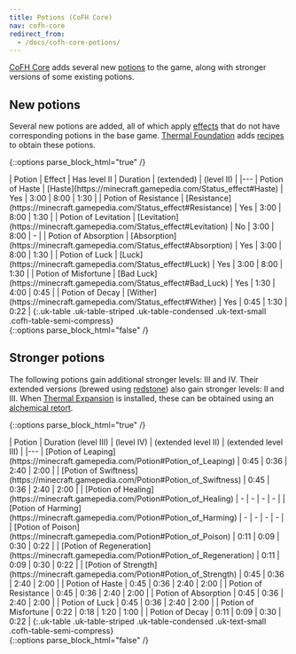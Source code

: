 ```yaml
---
title: Potions (CoFH Core)
nav: cofh-core
redirect_from:
  - /docs/cofh-core-potions/
---
```


[CoFH Core](/docs/cofh-core/) adds several new
[potions](https://minecraft.gamepedia.com/Potion) to the game, along with
stronger versions of some existing potions.


New potions
-----------

Several new potions are added, all of which apply
[effects](https://minecraft.gamepedia.com/Status_effects) that do not have
corresponding potions in the base game. [Thermal
Foundation](/docs/thermal-foundation/) adds [recipes](/docs/tf-potion-recipes/)
to obtain these potions.

{::options parse_block_html="true" /}
<div class="uk-overflow-container">
| Potion | Effect | Has level II | Duration | (extended) | (level II) |
|---
| Potion of Haste | [Haste](https://minecraft.gamepedia.com/Status_effect#Haste) | Yes | 3:00 | 8:00 | 1:30 |
| Potion of Resistance | [Resistance](https://minecraft.gamepedia.com/Status_effect#Resistance) | Yes | 3:00 | 8:00 | 1:30 |
| Potion of Levitation | [Levitation](https://minecraft.gamepedia.com/Status_effect#Levitation) | No | 3:00 | 8:00 | - |
| Potion of Absorption | [Absorption](https://minecraft.gamepedia.com/Status_effect#Absorption) | Yes | 3:00 | 8:00 | 1:30 |
| Potion of Luck | [Luck](https://minecraft.gamepedia.com/Status_effect#Luck) | Yes | 3:00 | 8:00 | 1:30 |
| Potion of Misfortune | [Bad Luck](https://minecraft.gamepedia.com/Status_effect#Bad_Luck) | Yes | 1:30 | 4:00 | 0:45 |
| Potion of Decay | [Wither](https://minecraft.gamepedia.com/Status_effect#Wither) | Yes | 0:45 | 1:30 | 0:22 |
{:.uk-table .uk-table-striped .uk-table-condensed .uk-text-small .cofh-table-semi-compress}
</div>
{::options parse_block_html="false" /}


Stronger potions
----------------

The following potions gain additional stronger levels: III and IV. Their
extended versions (brewed using
[redstone](https://minecraft.gamepedia.com/Redstone)) also gain stronger levels:
II and III. When [Thermal Expansion](/docs/thermal-expansion/) is installed,
these can be obtained using an [alchemical
retort](/docs/augment-alchemical-retort/).

{::options parse_block_html="true" /}
<div class="uk-overflow-container">
| Potion | Duration (level III) | (level IV) | (extended level II) | (extended level III) |
|---
| [Potion of Leaping](https://minecraft.gamepedia.com/Potion#Potion_of_Leaping) | 0:45 | 0:36 | 2:40 | 2:00 |
| [Potion of Swiftness](https://minecraft.gamepedia.com/Potion#Potion_of_Swiftness) | 0:45 | 0:36 | 2:40 | 2:00 |
| [Potion of Healing](https://minecraft.gamepedia.com/Potion#Potion_of_Healing) | - | - | - | - |
| [Potion of Harming](https://minecraft.gamepedia.com/Potion#Potion_of_Harming) | - | - | - | - |
| [Potion of Poison](https://minecraft.gamepedia.com/Potion#Potion_of_Poison) | 0:11 | 0:09 | 0:30 | 0:22 |
| [Potion of Regeneration](https://minecraft.gamepedia.com/Potion#Potion_of_Regeneration) | 0:11 | 0:09 | 0:30 | 0:22 |
| [Potion of Strength](https://minecraft.gamepedia.com/Potion#Potion_of_Strength) | 0:45 | 0:36 | 2:40 | 2:00 |
| Potion of Haste | 0:45 | 0:36 | 2:40 | 2:00 |
| Potion of Resistance | 0:45 | 0:36 | 2:40 | 2:00 |
| Potion of Absorption | 0:45 | 0:36 | 2:40 | 2:00 |
| Potion of Luck | 0:45 | 0:36 | 2:40 | 2:00 |
| Potion of Misfortune | 0:22 | 0:18 | 1:20 | 1:00 |
| Potion of Decay | 0:11 | 0:09 | 0:30 | 0:22 |
{:.uk-table .uk-table-striped .uk-table-condensed .uk-text-small .cofh-table-semi-compress}
</div>
{::options parse_block_html="false" /}
